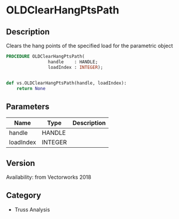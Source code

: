 # OLDClearHangPtsPath

## Description
Clears the hang points of the specified load for the parametric object

```pascal
PROCEDURE OLDClearHangPtsPath(
				handle    : HANDLE;
				loadIndex : INTEGER);
```

```python

def vs.OLDClearHangPtsPath(handle, loadIndex):
    return None
```

## Parameters
|Name|Type|Description|
|---|---|---|
|handle|HANDLE||
|loadIndex|INTEGER||

## Version
Availability: from Vectorworks 2018
## Category
* Truss Analysis

